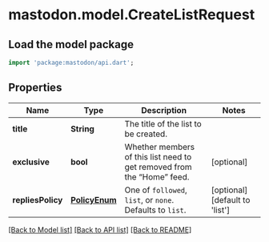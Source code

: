 # mastodon.model.CreateListRequest

## Load the model package
```dart
import 'package:mastodon/api.dart';
```

## Properties
Name | Type | Description | Notes
------------ | ------------- | ------------- | -------------
**title** | **String** | The title of the list to be created. | 
**exclusive** | **bool** | Whether members of this list need to get removed from the “Home” feed. | [optional] 
**repliesPolicy** | [**PolicyEnum**](PolicyEnum.md) | One of `followed`, `list`, or `none`. Defaults to `list`. | [optional] [default to 'list']

[[Back to Model list]](../README.md#documentation-for-models) [[Back to API list]](../README.md#documentation-for-api-endpoints) [[Back to README]](../README.md)



